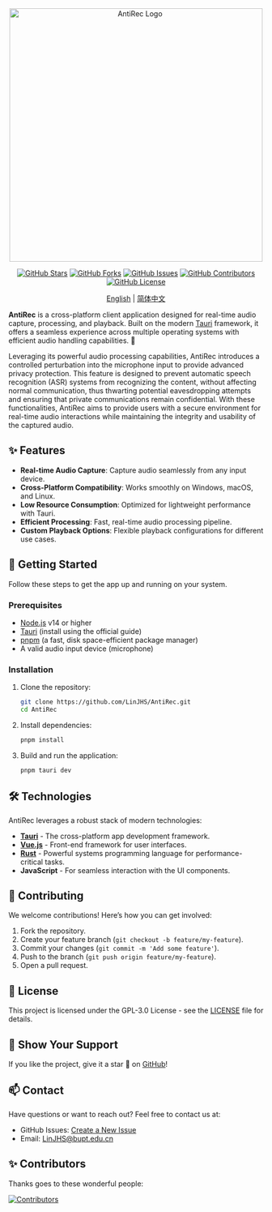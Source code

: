 
<div align="center">
  
  <!-- # 🎧 AntiRec  -->
  
  <img src="https://github.com/LinJHS/AntiRec/blob/main/images/logo.png" alt="AntiRec Logo" width="500">

  [![GitHub Stars](https://img.shields.io/github/stars/LinJHS/AntiRec?style=flat-square)](https://github.com/LinJHS/AntiRec/stargazers)
  [![GitHub Forks](https://img.shields.io/github/forks/LinJHS/AntiRec?style=flat-square)](https://github.com/LinJHS/AntiRec/network)
  [![GitHub Issues](https://img.shields.io/github/issues/LinJHS/AntiRec?style=flat-square)](https://github.com/LinJHS/AntiRec/issues)
  [![GitHub Contributors](https://img.shields.io/github/contributors/LinJHS/AntiRec?style=flat-square)](https://github.com/LinJHS/AntiRec/graphs/contributors)<!--
   [![GitHub All Releases](https://img.shields.io/github/downloads/LinJHS/AntiRec/total?style=flat-square)](https://github.com/LinJHS/AntiRec/releases)
  ![GitHub Release (latest SemVer)](https://img.shields.io/github/v/release/LinJHS/AntiRec?style=flat-square) -->
  [![GitHub License](https://img.shields.io/github/license/LinJHS/AntiRec?style=flat-square)](https://github.com/LinJHS/AntiRec/blob/main/LICENSE)

  
  [English](https://github.com/LinJHS/AntiRec/blob/main/README.md) | [简体中文](https://github.com/LinJHS/AntiRec/blob/main/README_zh-CN.md)
</div>

  **AntiRec** is a cross-platform client application designed for real-time audio capture, processing, and playback. Built on the modern [Tauri](https://tauri.app/) framework, it offers a seamless experience across multiple operating systems with efficient audio handling capabilities. 🚀

  Leveraging its powerful audio processing capabilities, AntiRec introduces a controlled perturbation into the microphone input to provide advanced privacy protection. This feature is designed to prevent automatic speech recognition (ASR) systems from recognizing the content, without affecting normal communication, thus thwarting potential eavesdropping attempts and ensuring that private communications remain confidential. With these functionalities, AntiRec aims to provide users with a secure environment for real-time audio interactions while maintaining the integrity and usability of the captured audio.

## ✨ Features

- **Real-time Audio Capture**: Capture audio seamlessly from any input device.
- **Cross-Platform Compatibility**: Works smoothly on Windows, macOS, and Linux.
- **Low Resource Consumption**: Optimized for lightweight performance with Tauri.
- **Efficient Processing**: Fast, real-time audio processing pipeline.
- **Custom Playback Options**: Flexible playback configurations for different use cases.

## 🚀 Getting Started

Follow these steps to get the app up and running on your system.

### Prerequisites
- [Node.js](https://nodejs.org/) v14 or higher
- [Tauri](https://tauri.app/) (install using the official guide)
- [pnpm](https://pnpm.io/) (a fast, disk space-efficient package manager)
- A valid audio input device (microphone)

### Installation
1. Clone the repository:
   ```bash
   git clone https://github.com/LinJHS/AntiRec.git
   cd AntiRec
   ```

2. Install dependencies:
   ```bash
   pnpm install
   ```

3. Build and run the application:
   ```bash
   pnpm tauri dev
   ```
<!-- 
## 📷 Screenshots

![AntiRec Screenshot 1](https://your-image-link.com/screenshot1.png)
*Main interface of AntiRec on Windows*

![AntiRec Screenshot 2](https://your-image-link.com/screenshot2.png)
*Real-time audio processing view* -->

## 🛠️ Technologies

AntiRec leverages a robust stack of modern technologies:

- **[Tauri](https://tauri.app/)** - The cross-platform app development framework.
- **[Vue.js](https://vuejs.org/)** - Front-end framework for user interfaces.
- **[Rust](https://www.rust-lang.org/)** - Powerful systems programming language for performance-critical tasks.
- **JavaScript** - For seamless interaction with the UI components.

## 🤝 Contributing

We welcome contributions! Here’s how you can get involved:

1. Fork the repository.
2. Create your feature branch (`git checkout -b feature/my-feature`).
3. Commit your changes (`git commit -m 'Add some feature'`).
4. Push to the branch (`git push origin feature/my-feature`).
5. Open a pull request.

## 📜 License

This project is licensed under the GPL-3.0 License - see the [LICENSE](https://github.com/LinJHS/AntiRec/blob/main/LICENSE) file for details.

## 🌟 Show Your Support

If you like the project, give it a star 🌟 on [GitHub](https://github.com/LinJHS/AntiRec)! 

## 📫 Contact

Have questions or want to reach out? Feel free to contact us at:

- GitHub Issues: [Create a New Issue](https://github.com/LinJHS/AntiRec/issues)
- Email: LinJHS@bupt.edu.cn

## ✨ Contributors

Thanks goes to these wonderful people:

[![Contributors](https://contrib.rocks/image?repo=LinJHS/AntiRec)](https://github.com/LinJHS/AntiRec/graphs/contributors)
